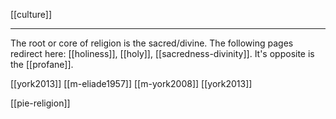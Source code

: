[[culture]]

---

The root or core of religion is the sacred/divine. 
The following pages redirect here: [[holiness]], [[holy]], [[sacredness-divinity]].
It's opposite is the [[profane]].

[[york2013]]
[[m-eliade1957]]
[[m-york2008]]
[[york2013]]

[[pie-religion]]
